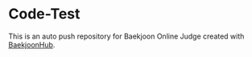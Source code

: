 # Code-Test
This is an auto push repository for Baekjoon Online Judge created with [BaekjoonHub](https://github.com/BaekjoonHub/BaekjoonHub).
